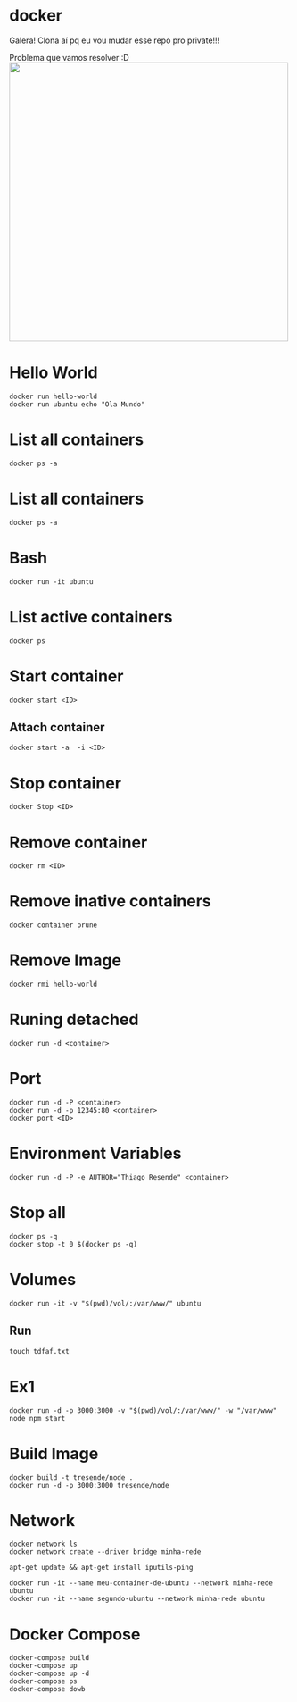 # docker
Galera! Clona aí pq eu vou mudar esse repo pro private!!!

Problema que vamos resolver :D
<img  width="500"  src="https://image.ibb.co/htMOgJ/funcionamento_aplicacoes.png" />
<br />

# Hello World
`docker run hello-world` <br />
`docker run ubuntu echo "Ola Mundo"`

# List all containers
`docker ps -a`

# List all containers
`docker ps -a`

# Bash
`docker run -it ubuntu`

# List active containers
`docker ps`

# Start container
`docker start <ID>`

## Attach container
`docker start -a  -i <ID>`

# Stop container
`docker Stop <ID>`

# Remove container
`docker rm <ID>`

# Remove inative containers
`docker container prune`

# Remove Image
`docker rmi hello-world`

# Runing detached
`docker run -d <container>`

# Port
`docker run -d -P <container>` <br />
`docker run -d -p 12345:80 <container>` <br />
`docker port <ID>`

# Environment Variables
`docker run -d -P -e AUTHOR="Thiago Resende" <container>`

# Stop all
`docker ps -q` <br />
`docker stop -t 0 $(docker ps -q)`

# Volumes
`docker run -it -v "$(pwd)/vol/:/var/www/" ubuntu`

## Run
`touch tdfaf.txt`

# Ex1
`docker run -d -p 3000:3000 -v "$(pwd)/vol/:/var/www/" -w "/var/www" node npm start`

# Build Image
`docker build -t tresende/node .` <br />
`docker run -d -p 3000:3000 tresende/node`

# Network
`docker network ls` <br />
`docker network create --driver bridge minha-rede`

`apt-get update && apt-get install iputils-ping` <br />

`docker run -it --name meu-container-de-ubuntu --network minha-rede ubuntu` <br />
`docker run -it --name segundo-ubuntu --network minha-rede ubuntu`

# Docker Compose

`docker-compose build` <br />
`docker-compose up` <br />
`docker-compose up -d` <br />
`docker-compose ps` <br />
`docker-compose dowb` <br />
